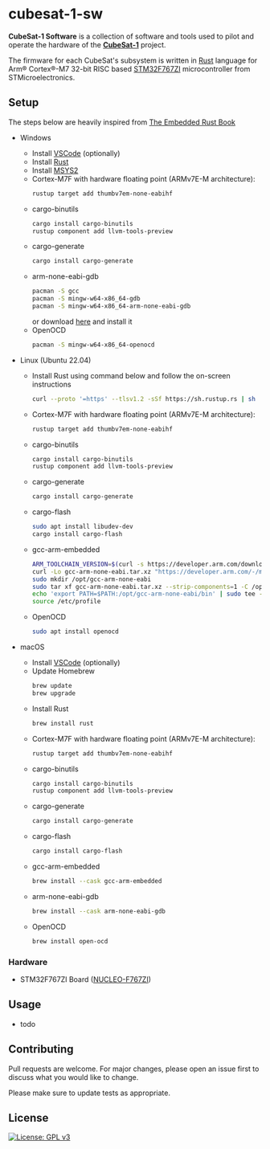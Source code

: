 # cubesat-1-sw

**CubeSat-1 Software** is a collection of software and tools used to pilot and operate the hardware of the [**CubeSat-1**](https://example.com/) project.

The firmware for each CubeSat's subsystem is written in [Rust](https://www.rust-lang.org/) language for Arm® Cortex®-M7 32-bit RISC based [STM32F767ZI](https://www.st.com/en/microcontrollers-microprocessors/stm32f767zi.html) microcontroller from STMicroelectronics.

## Setup

The steps below are heavily inspired from [The Embedded Rust Book](https://docs.rust-embedded.org/book/intro/install.html)


- Windows
    - Install [VSCode](https://code.visualstudio.com/) (optionally)
    - Install [Rust](https://www.rust-lang.org/learn/get-started)
    - Install [MSYS2](https://www.msys2.org/)
    - Cortex-M7F with hardware floating point (ARMv7E-M architecture):
        ```bash
        rustup target add thumbv7em-none-eabihf
        ```
    - cargo-binutils
        ```bash
        cargo install cargo-binutils
        rustup component add llvm-tools-preview
        ```
    - cargo-generate
        ```bash
        cargo install cargo-generate
        ```
    - arm-none-eabi-gdb
        ```bash
        pacman -S gcc
        pacman -S mingw-w64-x86_64-gdb
        pacman -S mingw-w64-x86_64-arm-none-eabi-gdb
        ```
        or download [here](https://developer.arm.com/downloads/-/gnu-rm) and install it
    - OpenOCD
        ```bash
        pacman -S mingw-w64-x86_64-openocd
        ```
- Linux (Ubuntu 22.04)

    - Install Rust using command below and follow the on-screen instructions
        ```bash
        curl --proto '=https' --tlsv1.2 -sSf https://sh.rustup.rs | sh
        ```
    - Cortex-M7F with hardware floating point (ARMv7E-M architecture):
        ```bash
        rustup target add thumbv7em-none-eabihf
        ```
    - cargo-binutils
        ```bash
        cargo install cargo-binutils
        rustup component add llvm-tools-preview
        ```
    - cargo-generate
        ```bash
        cargo install cargo-generate
        ```
    - cargo-flash
        ```bash
        sudo apt install libudev-dev
        cargo install cargo-flash
        ```
    - gcc-arm-embedded
        ```bash
        ARM_TOOLCHAIN_VERSION=$(curl -s https://developer.arm.com/downloads/-/arm-gnu-toolchain-downloads | grep -Po '<h4>Version \K.+(?=</h4>)')
        curl -Lo gcc-arm-none-eabi.tar.xz "https://developer.arm.com/-/media/Files/downloads/gnu/${ARM_TOOLCHAIN_VERSION}/binrel/arm-gnu-toolchain-${ARM_TOOLCHAIN_VERSION}-x86_64-arm-none-eabi.tar.xz"
        sudo mkdir /opt/gcc-arm-none-eabi
        sudo tar xf gcc-arm-none-eabi.tar.xz --strip-components=1 -C /opt/gcc-arm-none-eabi
        echo 'export PATH=$PATH:/opt/gcc-arm-none-eabi/bin' | sudo tee -a /etc/profile.d/gcc-arm-none-eabi.sh
        source /etc/profile
        ```
    - OpenOCD
        ```bash
        sudo apt install openocd
        ```
    
- macOS
    - Install [VSCode](https://code.visualstudio.com/) (optionally)
    - Update Homebrew
        ```bash
        brew update
        brew upgrade
        ```
    - Install Rust
        ```bash
        brew install rust
        ```
    - Cortex-M7F with hardware floating point (ARMv7E-M architecture):
        ```bash
        rustup target add thumbv7em-none-eabihf
        ```
    - cargo-binutils
        ```bash
        cargo install cargo-binutils
        rustup component add llvm-tools-preview
        ```
    - cargo-generate
        ```bash
        cargo install cargo-generate
        ```
    - cargo-flash
        ```bash
        cargo install cargo-flash
        ```
    - gcc-arm-embedded
        ```bash
        brew install --cask gcc-arm-embedded 
        ```
    - arm-none-eabi-gdb
        ```bash
        brew install --cask arm-none-eabi-gdb
        ```
    - OpenOCD
        ```bash
        brew install open-ocd
        ```

### Hardware

- STM32F767ZI Board ([NUCLEO-F767ZI](https://www.st.com/en/evaluation-tools/nucleo-f767zi.html))

## Usage

- todo

## Contributing

Pull requests are welcome. For major changes, please open an issue first
to discuss what you would like to change.

Please make sure to update tests as appropriate.

## License

[![License: GPL v3](https://img.shields.io/badge/License-GPLv3-blue.svg)](https://www.gnu.org/licenses/gpl-3.0)
